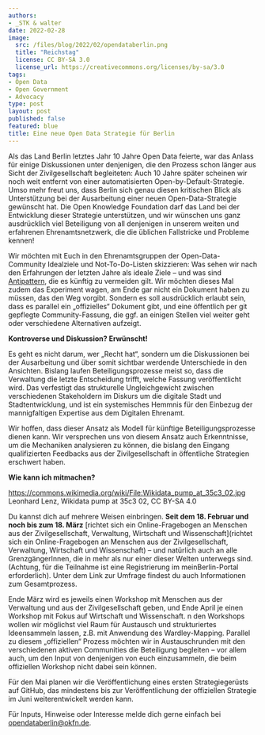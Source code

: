 ```yaml
---
authors:
- _STK & walter
date: 2022-02-28
image:
  src: /files/blog/2022/02/opendataberlin.png
  title: "Reichstag"
  license: CC BY-SA 3.0
  license_url: https://creativecommons.org/licenses/by-sa/3.0
tags:
- Open Data
- Open Government
- Advocacy
type: post
layout: post
published: false
featured: blue
title: Eine neue Open Data Strategie für Berlin
---
```



Als das Land Berlin letztes Jahr 10 Jahre Open Data feierte, war das Anlass für einige Diskussionen unter denjenigen, die den Prozess schon länger aus Sicht der Zivilgesellschaft begleiteten: Auch 10 Jahre später scheinen wir noch weit entfernt von einer automatisierten Open-by-Default-Strategie. Umso mehr freut uns, dass Berlin sich genau diesen kritischen Blick als Unterstützung bei der Ausarbeitung einer neuen Open-Data-Strategie gewünscht hat. Die Open Knowledge Foundation darf das Land bei der Entwicklung dieser Strategie unterstützen, und wir wünschen uns ganz ausdrücklich viel Beteiligung von all denjenigen in unserem weiten und erfahrenen Ehrenamtsnetzwerk, die die üblichen Fallstricke und Probleme kennen!

Wir möchten mit Euch in den Ehrenamtsgruppen der Open-Data-Community Idealziele und Not-To-Do-Listen skizzieren: Was sehen wir nach den Erfahrungen der letzten Jahre als ideale Ziele – und was sind [Antipattern](https://github.com/transportkollektiv/opendata-antipatterns), die es künftig zu vermeiden gilt.
Wir möchten dieses Mal zudem das Experiment wagen, am Ende gar nicht ein Dokument haben zu müssen, das den Weg vorgibt. Sondern es soll ausdrücklich erlaubt sein, dass es parallel ein „offizielles“ Dokument gibt, und eine öffentlich per git gepflegte Community-Fassung, die ggf. an einigen Stellen viel weiter geht oder verschiedene Alternativen aufzeigt.

**Kontroverse und Diskussion? Erwünscht!**

Es geht es nicht darum, wer „Recht hat“, sondern um die Diskussionen bei der Ausarbeitung und über somit sichtbar werdende Unterschiede in den Ansichten. Bislang laufen Beteiligungsprozesse meist so, dass die Verwaltung die letzte Entscheidung trifft, welche Fassung veröffentlicht wird. Das verfestigt das strukturelle Ungleichgewicht zwischen verschiedenen Stakeholdern im Diskurs um die digitale Stadt und Stadtentwicklung, und ist ein systemisches Hemmnis für den Einbezug der mannigfaltigen Expertise aus dem Digitalen Ehrenamt. 

Wir hoffen, dass dieser Ansatz als Modell für künftige Beteiligungsprozesse dienen kann. Wir versprechen uns von diesem Ansatz auch Erkenntnisse, um die Mechaniken analysieren zu können, die bislang den Eingang qualifizierten Feedbacks aus der Zivilgesellschaft in öffentliche Strategien erschwert haben.

**Wie kann ich mitmachen?** 

https://commons.wikimedia.org/wiki/File:Wikidata_pump_at_35c3_02.jpg
Leonhard Lenz, Wikidata pump at 35c3 02, CC BY-SA 4.0

Du kannst dich auf mehrere Weisen einbringen. <b>Seit dem 18. Februar und noch bis zum 18. März</b> [richtet sich ein Online-Fragebogen an Menschen aus der Zivilgesellschaft, Verwaltung, Wirtschaft und Wissenschaft](richtet sich ein Online-Fragebogen an Menschen aus der Zivilgesellschaft, Verwaltung, Wirtschaft und Wissenschaft) – und natürlich auch an alle GrenzgängerInnen, die in mehr als nur einer dieser Welten unterwegs sind. (Achtung, für die Teilnahme ist eine Registrierung im meinBerlin-Portal erforderlich). Unter dem Link zur Umfrage findest du auch Informationen zum Gesamtprozess. 

Ende März wird es jeweils einen Workshop mit Menschen aus der Verwaltung und aus der Zivilgesellschaft geben, und Ende April je einen Workshop mit Fokus auf Wirtschaft und Wissenschaft. n den Workshops wollen wir möglichst viel Raum für Austausch und strukturiertes Ideensammeln lassen, z.B. mit Anwendung des Wardley-Mapping. Parallel zu diesem „offiziellen“ Prozess möchten wir in Austauschrunden mit den verschiedenen aktiven Communities die Beteiligung begleiten – vor allem auch, um den Input von denjenigen von euch einzusammeln, die beim offiziellen Workshop nicht dabei sein können.

Für den Mai planen wir die Veröffentlichung eines ersten Strategiegerüsts auf GitHub, das mindestens bis zur Veröffentlichung der offiziellen Strategie im Juni weiterentwickelt werden kann.

Für Inputs, Hinweise oder Interesse melde dich gerne einfach bei opendataberlin@okfn.de.
